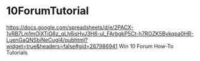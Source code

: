 # 10ForumTutorial
https://docs.google.com/spreadsheets/d/e/2PACX-1vRB7Lm1mOiXTiG6z_qLh6isHvJ3H6-ul_FArbgkP5Ct-h7ROZK5Bvkqpa0HR-LuenGaQNSbiNeCugl4/pubhtml?widget=true&headers=false#gid=267986941
Win 10 Forum How-To Tutorials
